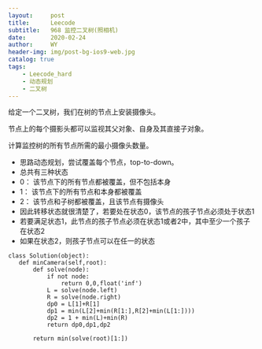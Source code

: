 ```yaml
---
layout:     post
title:      Leecode
subtitle:   968 监控二叉树(照相机)
date:       2020-02-24
author:     WY
header-img: img/post-bg-ios9-web.jpg
catalog: true
tags:
    - Leecode_hard
    - 动态规划
    - 二叉树
---
```


给定一个二叉树，我们在树的节点上安装摄像头。

节点上的每个摄影头都可以监视其父对象、自身及其直接子对象。

计算监控树的所有节点所需的最小摄像头数量。

 - 思路动态规划，尝试覆盖每个节点，top-to-down。
 - 总共有三种状态
 - 0： 该节点下的所有节点都被覆盖，但不包括本身
 - 1： 该节点下的所有节点和本身都被覆盖
 - 2： 该节点和子树都被覆盖，且该节点有摄像头
 - 因此转移状态就很清楚了，若要处在状态0，该节点的孩子节点必须处于状态1
 - 若要满足状态1，此节点的孩子节点必须在状态1或者2中，其中至少一个孩子在状态2
 - 如果在状态2，则孩子节点可以在任一的状态

 ```
class Solution(object):
    def minCamera(self,root):
        def solve(node):
            if not node:
                return 0,0,float('inf')
            L = solve(node.left)
            R = solve(node.right)
            dp0 = L[1]+R[1]
            dp1 = min(L[2]+min(R[1:],R[2]+min(L[1:])))
            dp2 = 1 + min(L)+min(R)
            return dp0,dp1,dp2
    
        return min(solve(root)[1:])
 ```